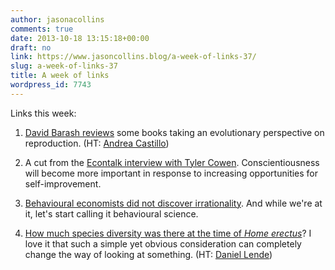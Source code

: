 ```yaml
---
author: jasonacollins
comments: true
date: 2013-10-18 13:15:18+00:00
draft: no
link: https://www.jasoncollins.blog/a-week-of-links-37/
slug: a-week-of-links-37
title: A week of links
wordpress_id: 7743
---
```


Links this week:



	
  1. [David Barash reviews](http://chronicle.com/article/Sexthe-Single-Organism/142243/) some books taking an evolutionary perspective on reproduction. (HT: [Andrea Castillo](https://twitter.com/anjiecast))

	
  2. A cut from the [Econtalk interview with Tyler Cowen](http://economicspsychologypolicy.blogspot.com.au/2013/10/econtalk-tyler-cowen-discusses-his-new.html). Conscientiousness will become more important in response to increasing opportunities for self-improvement.

	
  3. [Behavioural economists did not discover irrationality](http://www.peterubel.com/2013/10/16/what-drives-me-crazy-about-the-popularity-of-behavioral-economics/). And while we're at it, let's start calling it behavioural science.

	
  4. [How much species diversity was there at the time of _Home erectus_](http://www.theguardian.com/science/2013/oct/17/skull-homo-erectus-human-evolution)? I love it that such a simple yet obvious consideration can completely change the way of looking at something. (HT: [Daniel Lende](https://twitter.com/daniel_lende))


